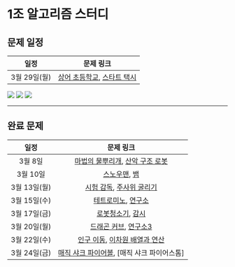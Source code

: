 # 1조 알고리즘 스터디

## 문제 일정

|일정|문제 링크|
|:---:|:---:|
|3월 29일(월)|[상어 초등학교](https://www.acmicpc.net/problem/21608), [스타트 택시](https://www.acmicpc.net/problem/19238)|


<div style="display: flex, flex: space-evenly>
<img src="https://img.shields.io/badge/-Python-3776AB?style=flat&logo=Python&logoColor=white"/>
<img src="https://img.shields.io/badge/-HTML-E34F26?style=flat&logo=HTML5&logoColor=white"/>
<img src="https://img.shields.io/badge/-CSS-1572B6?style=flat&logo=CSS3&logoColor=white"/>
<img src="https://img.shields.io/badge/-JavaScript-F7DF1E?style=flat&logo=JavaScript&logoColor=white"/>
</div>

---

## 완료 문제
|일정|문제 링크|
|:---:|:---:|
|3월 8일|[마법의 물뿌리개](https://pro.mincoding.co.kr/enterprise/contest/ssafy_9/275/problem/A%ED%98%95_%EA%B8%B0%EC%B6%9C4), [산악 구조 로봇](https://pro.mincoding.co.kr/enterprise/contest/ssafy_9/275/problem/A%ED%98%95_%EA%B8%B0%EC%B6%9C5)|
|3월 10일|[스노우맨](https://pro.mincoding.co.kr/enterprise/contest/ssafy_9/275/problem/A%ED%98%95_%EA%B8%B0%EC%B6%9C6), [뱀](https://www.acmicpc.net/problem/3190)|
|3월 13일(월)|[시험 감독](https://www.acmicpc.net/problem/13458), [주사위 굴리기](https://www.acmicpc.net/problem/14499)|
|3월 15일(수)|[테트로미노](https://www.acmicpc.net/problem/14500), [연구소](https://www.acmicpc.net/problem/14502)|
|3월 17일(금)|[로봇청소기](https://www.acmicpc.net/problem/14503), [감시](https://www.acmicpc.net/problem/15683)|
|3월 20일(월)|[드래곤 커브](https://www.acmicpc.net/problem/15685), [연구소3](https://www.acmicpc.net/problem/17142)|
|3월 22일(수)|[인구 이동](https://www.acmicpc.net/problem/16234), [이차원 배열과 연산](https://www.acmicpc.net/problem/17140)|
|3월 24일(금)|[매직 샤크 파이어볼](https://www.acmicpc.net/problem/20056), [매직 샤크 파이어스톰]
